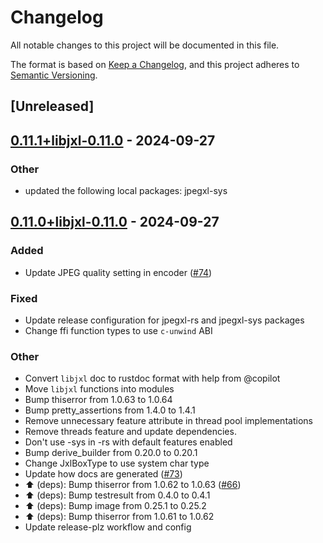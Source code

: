 # Changelog

All notable changes to this project will be documented in this file.

The format is based on [Keep a Changelog](https://keepachangelog.com/en/1.0.0/),
and this project adheres to [Semantic Versioning](https://semver.org/spec/v2.0.0.html).

## [Unreleased]

## [0.11.1+libjxl-0.11.0](https://github.com/inflation/jpegxl-rs/compare/jpegxl-rs-v0.11.0+libjxl-0.11.0...jpegxl-rs-v0.11.1+libjxl-0.11.0) - 2024-09-27

### Other

- updated the following local packages: jpegxl-sys

## [0.11.0+libjxl-0.11.0](https://github.com/inflation/jpegxl-rs/compare/jpegxl-rs-v0.10.4+libjxl-0.10.3...jpegxl-rs-v0.11.0+libjxl-0.11.0) - 2024-09-27

### Added

- Update JPEG quality setting in encoder ([#74](https://github.com/inflation/jpegxl-rs/pull/74))

### Fixed

- Update release configuration for jpegxl-rs and jpegxl-sys packages
- Change ffi function types to use `c-unwind` ABI

### Other

- Convert `libjxl` doc to rustdoc format with help from @copilot
- Move `libjxl` functions into modules
- Bump thiserror from 1.0.63 to 1.0.64
- Bump pretty_assertions from 1.4.0 to 1.4.1
- Remove unnecessary feature attribute in thread pool implementations
- Remove threads feature and update dependencies.
- Don't use -sys in -rs with default features enabled
- Bump derive_builder from 0.20.0 to 0.20.1
- Change JxlBoxType to use system char type
- Update how docs are generated ([#73](https://github.com/inflation/jpegxl-rs/pull/73))
- ⬆️ (deps): Bump thiserror from 1.0.62 to 1.0.63 ([#66](https://github.com/inflation/jpegxl-rs/pull/66))
- :arrow_up: (deps): Bump testresult from 0.4.0 to 0.4.1
- :arrow_up: (deps): Bump image from 0.25.1 to 0.25.2
- :arrow_up: (deps): Bump thiserror from 1.0.61 to 1.0.62
- Update release-plz workflow and config
